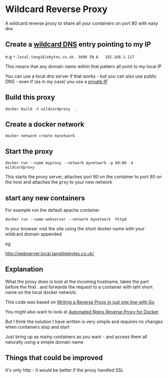 # Wildcard Reverse Proxy #

A wildcard reverse proxy to share all your containers on port 80 with easy dns

## Create a [wildcard DNS](https://en.wikipedia.org/wiki/Wildcard_DNS_record) entry pointing to my IP  ##

  e.g `*.local.tangiblebytes.co.uk. 3600 IN	A	192.168.1.117`

  This means that any domain name within that pattern all point to my local IP
  
You can use a local dns server if that works - but you can also use public DNS - even if (as in my case) you use a [private IP](https://en.wikipedia.org/wiki/Private_network) 

## Build this proxy ##

`docker build -t wildcardproxy  .`

## Create a docker network ##

`docker network create mynetwork`

## Start the proxy ##

`docker run --name myproxy --network mynetwork -p 80:80 -d wildcardproxy`

This starts the proxy server, attaches port 80 on the container to port 80 on the host and attaches the prxy to your new network

## start any new containers ##

For example run the default apache container 

`docker run --name webserver --network mynetwork  httpd`

In your browser visit the site using the short docker name with your wildcard domain appended

eg

http://webserver.local.tangiblebytes.co.uk/

## Explanation ##

What the proxy does is look at the incoming hostname, takes the part before the first . and forwards the request to a container with taht short name on the local docker network.

This code was based on [Writing a Reverse Proxy in just one line with Go](https://hackernoon.com/writing-a-reverse-proxy-in-just-one-line-with-go-c1edfa78c84b)

You might also want to look at [Automated Nginx Reverse Proxy for Docker](http://jasonwilder.com/blog/2014/03/25/automated-nginx-reverse-proxy-for-docker/)

But I think the solution I have written is very simple and requires no changes when containers stop and start

Just bring up as mainy containers as you want - and access them all naturally using a simple domain name 

## Things that could be improved ##

It's only http - it would be better if the proxy handled SSL 


